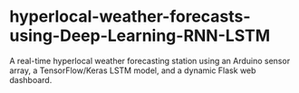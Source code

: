# hyperlocal-weather-forecasts-using-Deep-Learning-RNN-LSTM
A real-time hyperlocal weather forecasting station using an Arduino sensor array, a TensorFlow/Keras LSTM model, and a dynamic Flask web dashboard.
